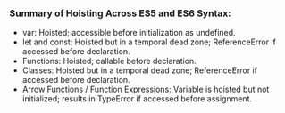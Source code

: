 ### Summary of Hoisting Across ES5 and ES6 Syntax:
- var: Hoisted; accessible before initialization as undefined.
- let and const: Hoisted but in a temporal dead zone; ReferenceError if accessed before declaration.
- Functions: Hoisted; callable before declaration.
- Classes: Hoisted but in a temporal dead zone; ReferenceError if accessed before declaration.
- Arrow Functions / Function Expressions: Variable is hoisted but not initialized; results in TypeError if accessed before assignment.
